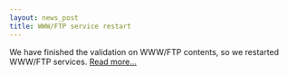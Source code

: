 ```yaml
---
layout: news_post
title: WWW/FTP service restart
---
```


We have finished the validation on <span class="caps">WWW</span>/FTP
contents, so we restarted <span class="caps">WWW</span>/FTP services.
[Read more…](/en/news/2004/06/15/wwwftp-service-restart/a/)

